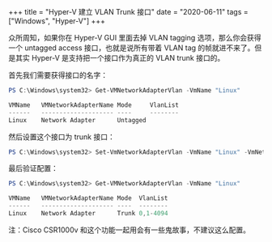 +++
title = "Hyper-V 建立 VLAN Trunk 接口"
date = "2020-06-11"
tags = ["Windows", "Hyper-V"]
+++

众所周知，如果你在 Hyper-V GUI 里面去掉 VLAN tagging 选项，那么你会获得一个 untagged access 接口，也就是说所有带着 VLAN tag 的帧就进不来了。但是其实 Hyper-V 是支持把一个接口作为真正的 VLAN trunk 接口的。

首先我们需要获得接口的名字：

```powershell
PS C:\Windows\system32> Get-VMNetworkAdapterVlan -VmName "Linux"

VMName   VMNetworkAdapterName Mode     VlanList
------   -------------------- ----     --------
Linux    Network Adapter      Untagged
```

然后设置这个接口为 trunk 接口：

```powershell
PS C:\Windows\system32> Set-VmNetworkAdapterVlan -VmName "Linux" -VmNetworkAdapterName "Network Adapter" -Trunk -NativeVlanId 0 -AllowedVlanIdList "1-4094"
```

最后验证配置：

```powershell
PS C:\Windows\system32> Get-VMNetworkAdapterVlan -VmName "Linux"

VMName   VMNetworkAdapterName Mode  VlanList
------   -------------------- ----  --------
Linux    Network Adapter      Trunk 0,1-4094
```

注：Cisco CSR1000v 和这个功能一起用会有一些鬼故事，不建议这么配置。
